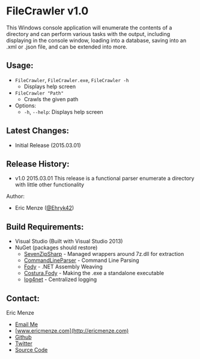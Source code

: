 FileCrawler v1.0
================

This Windows console application will enumerate the contents of a directory and can perform various tasks with the output, including displaying in the console window, loading into a database, saving into an .xml or .json file, and can be extended into more.

Usage:
---
 - ``FileCrawler``, ``FileCrawler.exe``, ``FileCrawler -h``
   - Displays help screen
 - ``FileCrawler "Path"``
   - Crawls the given path
 - Options:
   - ``-h``, ``--help``: Displays help screen

Latest Changes:
---
 - Initial Release (2015.03.01)

Release History:
---
 - v1.0 2015.03.01 This release is a functional parser enumerate a directory with little other functionality

Author:
 - Eric Menze ([@Ehryk42](https://twitter.com/Ehryk42))

Build Requirements:
---
 - Visual Studio (Built with Visual Studio 2013)
 - NuGet (packages should restore)
   - [SevenZipSharp](https://www.nuget.org/packages/SevenZipSharp/) - Managed wrappers around 7z.dll for extraction
   - [CommandLineParser](https://www.nuget.org/packages/CommandLineParser/) - Command Line Parsing
   - [Fody](https://www.nuget.org/packages/Fody/) - .NET Assembly Weaving
   - [Costura.Fody](https://www.nuget.org/packages/Costura.Fody/) - Making the .exe a standalone executable
   - [log4net](https://www.nuget.org/packages/log4net/) - Centralized logging

Contact:
---
Eric Menze
 - [Email Me](mailto:rhaistlin+gh@gmail.com)
 - [www.ericmenze.com](http://ericmenze.com)
 - [Github](https://github.com/Ehryk)
 - [Twitter](https://twitter.com/Ehryk42)
 - [Source Code](https://github.com/Ehryk/sde2string)
